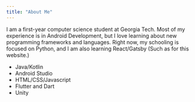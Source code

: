 ```yaml
---
title: "About Me"
---
```


I am a first-year computer science student at Georgia Tech. Most of my experience is in Android Development, but I love learning about new programming frameworks and languages. Right now, my schooling is focused on Python, and I am also learning React/Gatsby (Such as for this website.)

- Java/Kotlin
- Android Studio
- HTML/CSS/Javascript
- Flutter and Dart
- Unity

